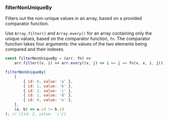 ### filterNonUniqueBy

Filters out the non-unique values in an array, based on a provided comparator function.

Use `Array.filter()` and `Array.every()` for an array containing only the unique values, based on the comparator function, `fn`.
The comparator function takes four arguments: the values of the two elements being compared and their indexes.

```js
const filterNonUniqueBy = (arr, fn) =>
	arr.filter((v, i) => arr.every((x, j) => i == j == fn(v, x, i, j)));
```

```js
filterNonUniqueBy(
	[
		{ id: 0, value: 'a' },
		{ id: 1, value: 'b' },
		{ id: 2, value: 'c' },
		{ id: 1, value: 'd' },
		{ id: 0, value: 'e' },
	],
	(a, b) => a.id != b.id
); // [{id: 2, value: 'c'}]
```
